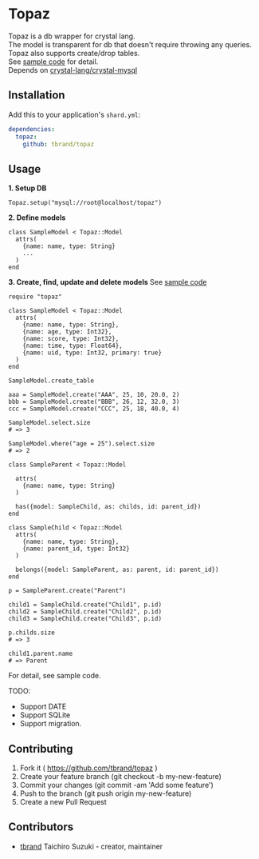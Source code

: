 # Topaz

Topaz is a db wrapper for crystal lang.  
The model is transparent for db that doesn't require throwing any queries.  
Topaz also supports create/drop tables.  
See [sample code](https://github.com/tbrand/topaz/blob/master/sample/model.cr) for detail.  
Depends on [crystal-lang/crystal-mysql](https://github.com/crystal-lang/crystal-mysql)  

## Installation

Add this to your application's `shard.yml`:

```yaml
dependencies:
  topaz:
    github: tbrand/topaz
```

## Usage

**1. Setup DB**
```
Topaz.setup("mysql://root@localhost/topaz")
```

**2. Define models**
```
class SampleModel < Topaz::Model
  attrs(
    {name: name, type: String}
    ...
  )
end
```

**3. Create, find, update and delete models**
See [sample code](https://github.com/tbrand/topaz/blob/master/sample/model.cr)

```crystal
require "topaz"

class SampleModel < Topaz::Model
  attrs(
    {name: name, type: String},
    {name: age, type: Int32},
    {name: score, type: Int32},
    {name: time, type: Float64},
    {name: uid, type: Int32, primary: true}
  )
end

SampleModel.create_table

aaa = SampleModel.create("AAA", 25, 10, 20.0, 2)
bbb = SampleModel.create("BBB", 26, 12, 32.0, 3)
ccc = SampleModel.create("CCC", 25, 18, 40.0, 4)

SampleModel.select.size
# => 3

SampleModel.where("age = 25").select.size
# => 2

class SampleParent < Topaz::Model
  
  attrs(
    {name: name, type: String}
  )

  has({model: SampleChild, as: childs, id: parent_id})
end

class SampleChild < Topaz::Model
  attrs(
    {name: name, type: String},
    {name: parent_id, type: Int32}
  )

  belongs({model: SampleParent, as: parent, id: parent_id})
end

p = SampleParent.create("Parent")

child1 = SampleChild.create("Child1", p.id)
child2 = SampleChild.create("Child2", p.id)
child3 = SampleChild.create("Child3", p.id)

p.childs.size
# => 3

child1.parent.name
# => Parent

```

For detail, see sample code.

TODO:
* Support DATE
* Support SQLite
* Support migration.

## Contributing

1. Fork it ( https://github.com/tbrand/topaz )
2. Create your feature branch (git checkout -b my-new-feature)
3. Commit your changes (git commit -am 'Add some feature')
4. Push to the branch (git push origin my-new-feature)
5. Create a new Pull Request

## Contributors

- [tbrand](https://github.com/tbrand) Taichiro Suzuki - creator, maintainer
